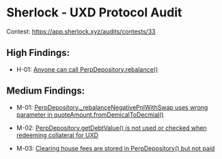 # Sherlock - UXD Protocol Audit 

Contest: https://app.sherlock.xyz/audits/contests/33

## High Findings:

- H-01: [Anyone can call PerpDepository.rebalance()](https://github.com/cryptostaker2/blockchain-audits/blob/main/sherlock/2023-01-UXD-Protocol/H-01.md)

## Medium Findings:

- M-01: [PerpDepository._rebalanceNegativePnlWithSwap uses wrong parameter in quoteAmount.fromDemicalToDecmial()](https://github.com/cryptostaker2/blockchain-audits/blob/main/sherlock/2023-01-UXD-Protocol/M-01.md)

- M-02: [PerpDepository.getDebtValue() is not used or checked when redeeming collateral for UXD](https://github.com/cryptostaker2/blockchain-audits/blob/main/sherlock/2023-01-UXD-Protocol/M-02.md)

- M-03: [Clearing house fees are stored in PerpDepository() but not paid](https://github.com/cryptostaker2/blockchain-audits/blob/main/sherlock/2023-01-UXD-Protocol/M-03.md)